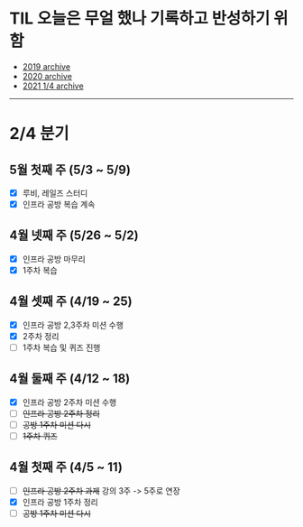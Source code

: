 # TIL 오늘은 무얼 했나 기록하고 반성하기 위함
- [2019 archive](https://github.com/nokchax/TIL/blob/master/archive/2019.md)
- [2020 archive](https://github.com/nokchax/TIL/blob/master/archive/2020.md)
- [2021 1/4 archive](https://github.com/nokchax/TIL/blob/master/archive/2021-first-quarter.md)
---
# 2/4 분기
## 5월 첫째 주 (5/3 ~ 5/9)
- [x] 루비, 레일즈 스터디
- [x] 인프라 공방 복습 계속

## 4월 넷째 주 (5/26 ~ 5/2)
- [x] 인프라 공방 마무리
- [x] 1주차 복습

## 4월 셋째 주 (4/19 ~ 25)
- [x] 인프라 공방 2,3주차 미션 수행
- [x] 2주차 정리
- [ ] 1주차 복습 및 퀴즈 진행

## 4월 둘째 주 (4/12 ~ 18)
- [x] 인프라 공방 2주차 미션 수행
- [ ] ~~인프라 공방 2주차 정리~~
- [ ] ~~공방 1주차 미션 다시~~
- [ ] ~~1주차 퀴즈~~

## 4월 첫째 주 (4/5 ~ 11)
- [ ] ~~인프라 공방 2주차 과제~~ 강의 3주 -> 5주로 연장
- [x] 인프라 공방 1주차 정리
- [ ] ~~공방 1주차 미션 다시~~ 
